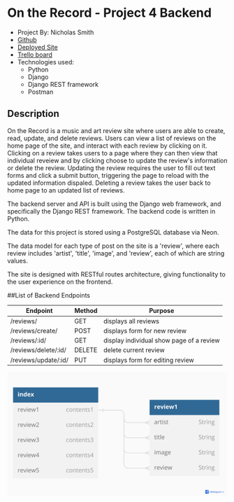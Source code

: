 # On the Record - Project 4 Backend
- Project By: Nicholas Smith
- [Github](https://github.com/nicholasjamessmith/ontherecord-backend)
- [Deployed Site](https://ontherecord-backend.onrender.com/)
- [Trello board](https://trello.com/b/BON8XkBD/project4)
- Technologies used:
  - Python
  - Django
  - Django REST framework
  - Postman

## Description
On the Record is a music and art review site where users are able to create, read, update, and delete reviews. Users can view a list of reviews on the home page of the site, and interact with each review by clicking on it. Clicking on a review takes users to a page where they can then view that individual reveiew and by clicking choose to update the review's information or delete the review. Updating the review requires the user to fill out text forms and click a submit button, triggering the page to reload with the updated information dispaled. Deleting a review takes the user back to home page to an updated list of reviews.

The backend server and API is built using the Django web framework, and specifically the Django REST framework. The backend code is written in Python.

The data for this project is stored using a PostgreSQL database via Neon.

The data model for each type of post on the site is a 'review', where each review includes 'artist', 'title', 'image', and 'review', each of which are string values.

The site is designed with RESTful routes architecture, giving functionality to the user experience on the frontend.

##List of Backend Endpoints

| Endpoint          | Method | Purpose                                                          |
| ----------------- | ------ | ---------------------------------------------------------------- |
| /reviews/          | GET    | displays all reviews
| /reviews/create/   | POST   | displays form for new review      |
| /reviews/:id/      | GET    | display individual show page of a review                       |
| /reviews/delete/:id/| DELETE | delete current review                                             |
| /reviews/update/:id/ | PUT    | displays form for editing review |

<img src="./media/erd.pdf" alt="ERD Diagram of Review Model">